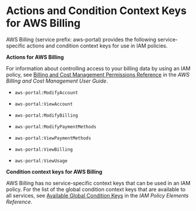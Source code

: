 # Actions and Condition Context Keys for AWS Billing<a name="list_aws-portal"></a>

AWS Billing \(service prefix: aws\-portal\) provides the following service\-specific actions and condition context keys for use in IAM policies\.

**Actions for AWS Billing**

For information about controlling access to your billing data by using an IAM policy, see [Billing and Cost Management Permissions Reference](http://docs.aws.amazon.com/awsaccountbilling/latest/aboutv2/billing-permissions-ref.html) in the *AWS Billing and Cost Management User Guide*\.

+ `aws-portal:ModifyAccount`

+ `aws-portal:ViewAccount`

+ `aws-portal:ModifyBilling`

+ `aws-portal:ModifyPaymentMethods`

+ `aws-portal:ViewPaymentMethods`

+ `aws-portal:ViewBilling`

+ `aws-portal:ViewUsage`

**Condition context keys for AWS Billing**

AWS Billing has no service\-specific context keys that can be used in an IAM policy\. For the list of the global condition context keys that are available to all services, see [Available Global Condition Keys](reference_policies_condition-keys.md#AvailableKeys) in the *IAM Policy Elements Reference*\.